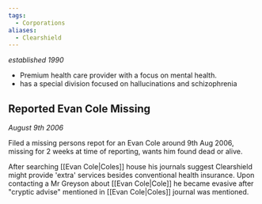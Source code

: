 ```yaml
---
tags:
  - Corporations
aliases:
  - Clearshield
---
```

*established 1990*

- Premium health care provider with a focus on mental health.
- has a special division focused on hallucinations and schizophrenia

## Reported Evan Cole Missing
*August 9th 2006*

Filed a missing persons repot for an Evan Cole around 9th Aug 2006, missing for 2 weeks at time of reporting, wants him found dead or alive.

After searching [[Evan Cole|Coles]] house his journals suggest Clearshield might provide 'extra' services besides conventional health insurance. Upon contacting a Mr Greyson about [[Evan Cole|Cole]] he became evasive after "cryptic advise" mentioned in [[Evan Cole|Coles]] journal was mentioned.
